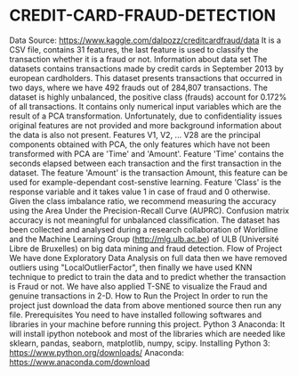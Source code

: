 # CREDIT-CARD-FRAUD-DETECTION
Data Source: https://www.kaggle.com/dalpozz/creditcardfraud/data It is a CSV file, contains 31 features, the last feature is used to classify the transaction whether it is a fraud or not.  Information about data set The datasets contains transactions made by credit cards in September 2013 by european cardholders. This dataset presents transactions that occurred in two days, where we have 492 frauds out of 284,807 transactions. The dataset is highly unbalanced, the positive class (frauds) account for 0.172% of all transactions. It contains only numerical input variables which are the result of a PCA transformation. Unfortunately, due to confidentiality issues original features are not provided and more background information about the data is also not present. Features V1, V2, ... V28 are the principal components obtained with PCA, the only features which have not been transformed with PCA are 'Time' and 'Amount'. Feature 'Time' contains the seconds elapsed between each transaction and the first transaction in the dataset. The feature 'Amount' is the transaction Amount, this feature can be used for example-dependant cost-senstive learning. Feature 'Class' is the response variable and it takes value 1 in case of fraud and 0 otherwise. Given the class imbalance ratio, we recommend measuring the accuracy using the Area Under the Precision-Recall Curve (AUPRC). Confusion matrix accuracy is not meaningful for unbalanced classification. The dataset has been collected and analysed during a research collaboration of Worldline and the Machine Learning Group (http://mlg.ulb.ac.be) of ULB (Université Libre de Bruxelles) on big data mining and fraud detection. Flow of Project We have done Exploratory Data Analysis on full data then we have removed outliers using "LocalOutlierFactor", then finally we have used KNN technique to predict to train the data and to predict whether the transaction is Fraud or not. We have also applied T-SNE to visualize the Fraud and genuine transactions in 2-D.  How to Run the Project In order to run the project just download the data from above mentioned source then run any file.  Prerequisites You need to have installed following softwares and libraries in your machine before running this project.  Python 3 Anaconda: It will install ipython notebook and most of the libraries which are needed like sklearn, pandas, seaborn, matplotlib, numpy, scipy. Installing Python 3: https://www.python.org/downloads/ Anaconda: https://www.anaconda.com/download
